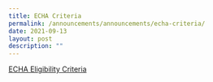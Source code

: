 ```yaml
---
title: ECHA Criteria
permalink: /announcements/announcements/echa-criteria/
date: 2021-09-13
layout: post
description: ""
---
```

[ECHA Eligibility Criteria](http://bukittimahpri-moe-edu-sg-admin.cwp.sg/qql/slot/u750/Information%20&%20Download/Commz@BTPS/2021/ECHA%20Eligibility%20Criteria.pdf)



